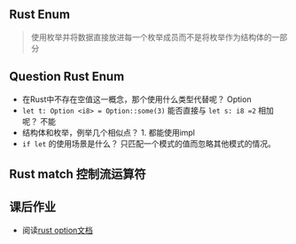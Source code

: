 ## Rust Enum

> 使用枚举并将数据直接放进每一个枚举成员而不是将枚举作为结构体的一部分

## Question Rust Enum

- 在Rust中不存在空值这一概念，那个使用什么类型代替呢？ Option
- `let t: Option <i8> = Option::some(3)` 能否直接与 `let s: i8 =2` 相加呢？ 不能
- 结构体和枚举，例举几个相似点？ 1. 都能使用impl
- `if let` 的使用场景是什么？ 只匹配一个模式的值而忽略其他模式的情况。

## Rust match 控制流运算符

## 课后作业
- 阅读[rust option文档](https://doc.rust-lang.org/std/option/enum.Option.html)